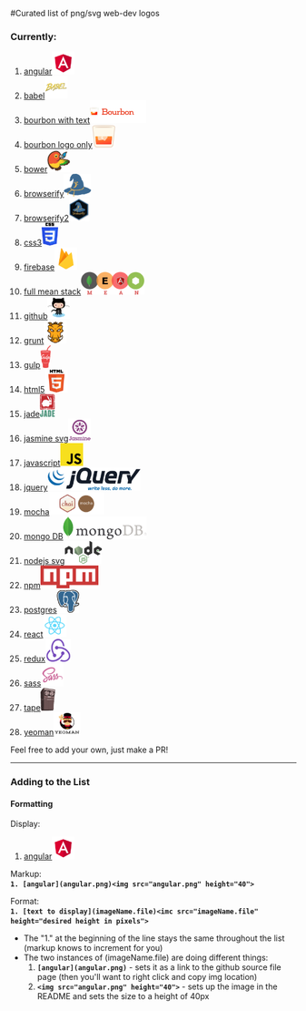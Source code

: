 #Curated list of png/svg web-dev logos

### Currently:

1. [angular](angular.png)<img src="angular.png" height="40">
1. [babel](babel.png)<img src="babel.png" height="40">
1. [bourbon with text](bourbon-logo-2.png)<img src="bourbon-logo-2.png" height="40">
1. [bourbon logo only](bourbon-logo.png)<img src="bourbon-logo.png" height="40">
1. [bower](bower.png)<img src="bower.png" height="40">
1. [browserify](browserify.png)<img src="browserify.png" height="40">
1. [browserify2](browserify2.png)<img src="browserify2.png" height="40">
1. [css3](css3.png)<img src="css3.png" height="40">
1. [firebase](firebase.png)<img src="firebase.png" height="40">
1. [full mean stack](fullMean.png)<img src="fullMean.png" height="40">
1. [github](github.png)<img src="github.png" height="40">
1. [grunt](grunt.ong.png)<img src="grunt.ong.png" height="40">
1. [gulp](gulp.png)<img src="gulp.png" height="40">
1. [html5](html5.png)<img src="html5.png" height="40">
1. [jade](jade.png)<img src="jade.png" height="40">
1. [jasmine svg](jasmine.svg)<img src="jasmine.svg" height="40">
1. [javascript](jslogo.png)<img src="jslogo.png" height="40">
1. [jquery](jquery.png)<img src="jquery.png" height="40">
1. [mocha](mocha.png)<img src="mocha.png" height="40">
1. [mongo DB](mongo.png)<img src="mongo.png" height="40">
1. [nodejs svg](nodejs.svg)<img src="nodejs.svg" height="40">
1. [npm](npm.png)<img src="npm.png" height="40">
1. [postgres](postgres.png)<img src="postgres.png" height="40">
1. [react](react.png)<img src="react.png" height="40">
1. [redux](redux.png)<img src="redux.png" height="40">
1. [sass](sass.png)<img src="sass.png" height="40">
1. [tape](tape.png)<img src="tape.png" height="40">
1. [yeoman](yeoman-logo.png)<img src="yeoman-logo.png" height="40">


Feel free to add your own, just make a PR!


***
### Adding to the List
#### Formatting
Display:  
1. [angular](angular.png)<img src="angular.png" height="40">  

Markup:  
**`1. [angular](angular.png)<img src="angular.png" height="40">  `**

Format:  
**`1. [text to display](imageName.file)<imc src="imageName.file" height="desired height in pixels">`**  
* The "1." at the beginning of the line stays the same throughout the list (markup knows to increment for you)
* The two instances of (imageName.file) are doing different things:
  1. **`[angular](angular.png)`** - sets it as a link to the github source file page (then you'll want to right click and copy img location)
  2. **`<img src="angular.png" height="40">`** - sets up the image in the README and sets the size to a height of 40px
